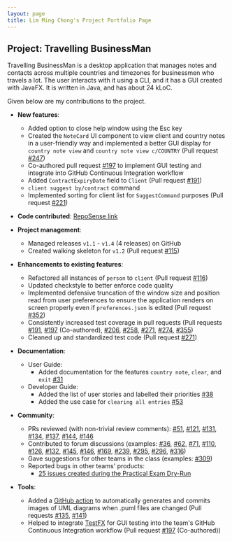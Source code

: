 ```yaml
---
layout: page
title: Lim Ming Chong's Project Portfolio Page
---
```


## Project: Travelling BusinessMan

Travelling BusinessMan is a desktop application that manages notes and contacts across multiple countries and timezones for businessmen who travels a lot. The user interacts with it using a CLI, and it has a GUI created with JavaFX. It is written in Java, and has about 24 kLoC.

Given below are my contributions to the project.

* **New features**: 
  * Added option to close help window using the Esc key
  * Created the `NoteCard` UI component to view client and country notes in a user-friendly way and implemented a better GUI display for `country note view` and `country note view c/COUNTRY` (Pull request [\#247](https://github.com/AY2021S1-CS2103T-F11-4/tp/pull/247))
  * Co-authored pull request [\#197](https://github.com/AY2021S1-CS2103T-F11-4/tp/pull/197) to implement GUI testing and integrate into GitHub Continuous Integration workflow
  * Added `ContractExpiryDate` field to `Client` (Pull request [\#191](https://github.com/AY2021S1-CS2103T-F11-4/tp/pull/191))
  * `client suggest by/contract` command
  * Implemented sorting for client list for `SuggestCommand` purposes (Pull request [\#221](https://github.com/AY2021S1-CS2103T-F11-4/tp/pull/221))

* **Code contributed**: [RepoSense link](https://nus-cs2103-ay2021s1.github.io/tp-dashboard/#breakdown=true&search=qwoprocks&sort=groupTitle&sortWithin=title&since=2020-08-14&timeframe=commit&mergegroup=&groupSelect=groupByRepos&checkedFileTypes=docs~functional-code~test-code~other&tabOpen=true&tabType=authorship&zFR=false&tabAuthor=qwoprocks&tabRepo=AY2021S1-CS2103T-F11-4%2Ftp%5Bmaster%5D&authorshipIsMergeGroup=false&authorshipFileTypes=docs~functional-code~test-code)

* **Project management**:
  * Managed releases `v1.1` - `v1.4` (4 releases) on GitHub
  * Created walking skeleton for `v1.2` (Pull request [\#115](https://github.com/AY2021S1-CS2103T-F11-4/tp/pull/115))

* **Enhancements to existing features**:
  * Refactored all instances of `person` to `client` (Pull request [\#116](https://github.com/AY2021S1-CS2103T-F11-4/tp/pull/116)) 
  * Updated checkstyle to better enforce code quality 
  * Implemented defensive truncation of the window size and position read from user preferences to ensure the application renders on screen properly even if `preferences.json` is edited (Pull request [\#352](https://github.com/AY2021S1-CS2103T-F11-4/tp/pull/352)) 
  * Consistently increased test coverage in pull requests (Pull requests [\#191](https://github.com/AY2021S1-CS2103T-F11-4/tp/pull/191), [\#197](https://github.com/AY2021S1-CS2103T-F11-4/tp/pull/197) (Co-authored), [\#206](https://github.com/AY2021S1-CS2103T-F11-4/tp/pull/206), [\#258](https://github.com/AY2021S1-CS2103T-F11-4/tp/pull/258), [\#271](https://github.com/AY2021S1-CS2103T-F11-4/tp/pull/271), [\#274](https://github.com/AY2021S1-CS2103T-F11-4/tp/pull/274), [\#355](https://github.com/AY2021S1-CS2103T-F11-4/tp/pull/355))
  * Cleaned up and standardized test code (Pull request [\#271](https://github.com/AY2021S1-CS2103T-F11-4/tp/pull/271))

* **Documentation**:
  * User Guide:
    * Added documentation for the features `country note`, `clear`, and `exit` [\#31](https://github.com/AY2021S1-CS2103T-F11-4/tp/pull/31)
  * Developer Guide:
    * Added the list of user stories and labelled their priorities [\#38](https://github.com/AY2021S1-CS2103T-F11-4/tp/pull/38)
    * Added the use case for `clearing all entries` [\#53](https://github.com/AY2021S1-CS2103T-F11-4/tp/pull/53)

* **Community**:
  * PRs reviewed (with non-trivial review comments): [\#51](https://github.com/AY2021S1-CS2103T-F11-4/tp/pull/51), [\#121](https://github.com/AY2021S1-CS2103T-F11-4/tp/pull/121), [\#131](https://github.com/AY2021S1-CS2103T-F11-4/tp/pull/131), [\#134](https://github.com/AY2021S1-CS2103T-F11-4/tp/pull/134), [\#137](https://github.com/AY2021S1-CS2103T-F11-4/tp/pull/137), [\#144](https://github.com/AY2021S1-CS2103T-F11-4/tp/pull/144), [\#146](https://github.com/AY2021S1-CS2103T-F11-4/tp/pull/146)
  * Contributed to forum discussions (examples: [\#36](https://github.com/nus-cs2103-AY2021S1/forum/issues/36), [\#62](https://github.com/nus-cs2103-AY2021S1/forum/issues/62), [\#71](https://github.com/nus-cs2103-AY2021S1/forum/issues/71), [\#110](https://github.com/nus-cs2103-AY2021S1/forum/issues/110), [\#126](https://github.com/nus-cs2103-AY2021S1/forum/issues/126), [\#132](https://github.com/nus-cs2103-AY2021S1/forum/issues/132), [\#145](https://github.com/nus-cs2103-AY2021S1/forum/issues/145), [\#146](https://github.com/nus-cs2103-AY2021S1/forum/issues/146), [\#169](https://github.com/nus-cs2103-AY2021S1/forum/issues/169), [\#239](https://github.com/nus-cs2103-AY2021S1/forum/issues/239), [\#295](https://github.com/nus-cs2103-AY2021S1/forum/issues/295), [\#296](https://github.com/nus-cs2103-AY2021S1/forum/issues/296), [\#316](https://github.com/nus-cs2103-AY2021S1/forum/issues/316))
  * Gave suggestions for other teams in the class (examples: [\#309](https://github.com/nus-cs2103-AY2021S1/forum/issues/309))
  * Reported bugs in other teams' products:
    * [25 issues created during the Practical Exam Dry-Run](https://github.com/qwoprocks/ped/issues)

* **Tools**:
  * Added a [GitHub action](https://github.com/cloudbees/plantuml-github-action) to automatically generates and commits images of UML diagrams when .puml files are changed (Pull requests [\#135](https://github.com/AY2021S1-CS2103T-F11-4/tp/pull/135), [\#141](https://github.com/AY2021S1-CS2103T-F11-4/tp/pull/141))
  * Helped to integrate [TestFX](https://github.com/TestFX/TestFX) for GUI testing into the team's GitHub Continuous Integration workflow (Pull request [\#197](https://github.com/AY2021S1-CS2103T-F11-4/tp/pull/197) (Co-authored)) 
